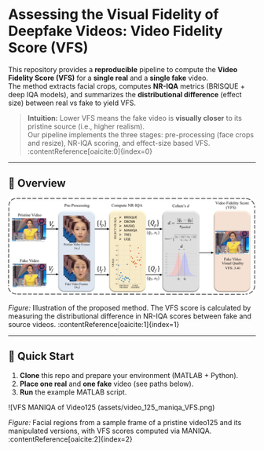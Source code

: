 # Assessing the Visual Fidelity of Deepfake Videos: Video Fidelity Score (VFS) 

This repository provides a **reproducible** pipeline to compute the **Video Fidelity Score (VFS)** for a **single real** and a **single fake** video.  
The method extracts facial crops, computes **NR-IQA** metrics (BRISQUE + deep IQA models), and summarizes the **distributional difference** (effect size) between real vs fake to yield VFS.

> **Intuition:** Lower VFS means the fake video is **visually closer** to its pristine source (i.e., higher realism).  
> Our pipeline implements the three stages: pre-processing (face crops and resize), NR-IQA scoring, and effect-size based VFS. :contentReference[oaicite:0]{index=0}

---
## 📌 Overview

![VFS pipeline](assets/Proposed_Diagram.png)

*Figure:* Illustration of the proposed method. The VFS score is calculated by measuring the distributional difference in NR-IQA scores between fake and source videos. :contentReference[oaicite:1]{index=1}

---

## 🚀 Quick Start

1. **Clone** this repo and prepare your environment (MATLAB + Python).  
2. **Place one real** and **one fake** video (see paths below).  
3. **Run** the example MATLAB script.

![VFS MANIQA of Video125 (assets/video_125_maniqa_VFS.png)

*Figure:* Facial regions from a sample frame of a pristine video125 and its manipulated versions, with VFS scores computed via MANIQA. :contentReference[oaicite:2]{index=2}
